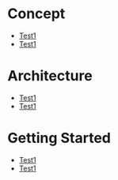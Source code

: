 # Concept
* [Test1]()
* [Test1]()

# Architecture
* [Test1]()
* [Test1]()

# Getting Started
* [Test1]()
* [Test1]()
